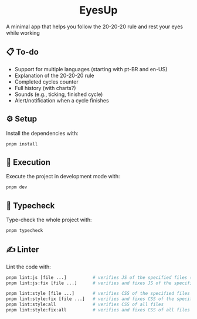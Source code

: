 <div align="center">
  <h1>EyesUp</h1>
</div>

A minimal app that helps you follow the 20-20-20 rule and rest your eyes while working

## 📋 To-do

- Support for multiple languages (starting with pt-BR and en-US)
- Explanation of the 20-20-20 rule
- Completed cycles counter
- Full history (with charts?)
- Sounds (e.g., ticking, finished cycle)
- Alert/notification when a cycle finishes

## ⚙️ Setup

Install the dependencies with:

```bash
pnpm install
```

## 🚀 Execution

Execute the project in development mode with:

```bash
pnpm dev
```

## 🔣 Typecheck

Type-check the whole project with:

```bash
pnpm typecheck
```

## ✍ Linter

Lint the code with:

```bash
pnpm lint:js [file ...]          # verifies JS of the specified files (or all if file is omitted)
pnpm lint:js:fix [file ...]      # verifies and fixes JS of the specified files (or all if file is omitted)

pnpm lint:style [file ...]       # verifies CSS of the specified files
pnpm lint:style:fix [file ...]   # verifies and fixes CSS of the specified files
pnpm lint:style:all              # verifies CSS of all files
pnpm lint:style:fix:all          # verifies and fixes CSS of all files
```
